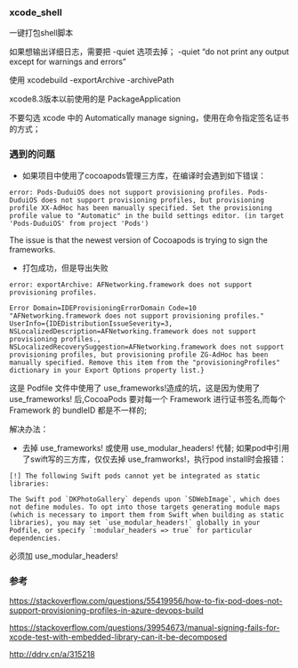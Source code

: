 ### xcode_shell
一键打包shell脚本

如果想输出详细日志，需要把 -quiet 选项去掉；
-quiet “do not print any output except for warnings and errors”

使用 xcodebuild -exportArchive -archivePath

xcode8.3版本以前使用的是 PackageApplication

不要勾选 xcode 中的 Automatically manage signing，使用在命令指定签名证书的方式；

### 遇到的问题
- 如果项目中使用了cocoapods管理三方库，在编译时会遇到如下错误：

``
error: Pods-DuduiOS does not support provisioning profiles. Pods-DuduiOS does not support provisioning profiles, but provisioning profile XX-AdHoc has been manually specified. Set the provisioning profile value to "Automatic" in the build settings editor. (in target 'Pods-DuduiOS' from project 'Pods')
``

The issue is that the newest version of Cocoapods is trying to sign the frameworks.

- 打包成功，但是导出失败

```
error: exportArchive: AFNetworking.framework does not support provisioning profiles.

Error Domain=IDEProvisioningErrorDomain Code=10 "AFNetworking.framework does not support provisioning profiles." UserInfo={IDEDistributionIssueSeverity=3, NSLocalizedDescription=AFNetworking.framework does not support provisioning profiles., NSLocalizedRecoverySuggestion=AFNetworking.framework does not support provisioning profiles, but provisioning profile ZG-AdHoc has been manually specified. Remove this item from the "provisioningProfiles" dictionary in your Export Options property list.}
```

这是 Podfile 文件中使用了 use_frameworks!造成的坑，这是因为使用了 use_frameworks! 后,CocoaPods 要对每一个 Framework 进行证书签名,而每个 Framework 的 bundleID 都是不一样的;

解决办法：

- 去掉 use_frameworks! 或使用 use_modular_headers! 代替;
如果pod中引用了swift写的三方库，仅仅去掉 use_framworks!，执行pod install时会报错：
```
[!] The following Swift pods cannot yet be integrated as static libraries:

The Swift pod `DKPhotoGallery` depends upon `SDWebImage`, which does not define modules. To opt into those targets generating module maps (which is necessary to import them from Swift when building as static libraries), you may set `use_modular_headers!` globally in your Podfile, or specify `:modular_headers => true` for particular dependencies.
```
必须加 use_modular_headers!


### 参考
https://stackoverflow.com/questions/55419956/how-to-fix-pod-does-not-support-provisioning-profiles-in-azure-devops-build

https://stackoverflow.com/questions/39954673/manual-signing-fails-for-xcode-test-with-embedded-library-can-it-be-decomposed

http://ddrv.cn/a/315218
